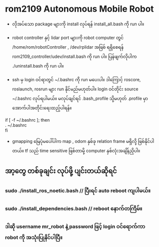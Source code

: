 # rom2109 Autonomous Mobile Robot

- လိုအပ်သော package များကို install လုပ်ရန် install_all.bash ကို run ပါ။

- robot controller နှင့် lidar port များကို robot computer တွင် /home/rom/robotController , /dev/rplidar အဖြစ် ရရှိစေရန်
  rom2109_controller/udev/install.bash ကို run ပါ။ ပြန်ဖျက်လိုပါက ./uninstall.bash ကို run ပါ။

- ssh မှ login ဝင်ရာတွင် ~/.bashrc ကို run မပေးပါ။ ဒါကြောင့် roscore, roslaunch, rosrun များ run နိုင်မည်မဟုတ်ပါ။  login   ဝင်တိုင်း source ~/.bashrc လုပ်ရပါမယ်။ မလုပ်ချင်ရင် .bash_profile သို့မဟုတ် .profile မှာ အောက်ပါအတိုင်းရေးထည့်ပါရန်။

if [ -f ~/.bashrc ]; then <br>
  . ~/.bashrc <br>
fi <br>

- gmapping မြေပုံမပေါ်ပါက map , odom နှစ်ခု relation frame မရှိလို့ ဖြစ်နိုင်ပါတယ်။ tf သည် time sensitive ဖြစ်တာမို့ computer နှစ်လုံးအချိန်ညှိပါ။ 


## အာ့တွေ တစ်ခုချင်း လုပ်ဖို့ ပျင်းတယ်ဆိုရင် 
### sudo ./install_ros_noetic.bash // ပြီးရင် auto reboot ကျပါမယ်။
### sudo ./install_dependencies.bash  // reboot နောက်တကြိမ်။
### ဒါဆို username mr_robot နဲ့ password ဖြင့် login ဝင်ရောက်ကာ robot ကို အသုံးပြုနိင်ပါပြီ။ 